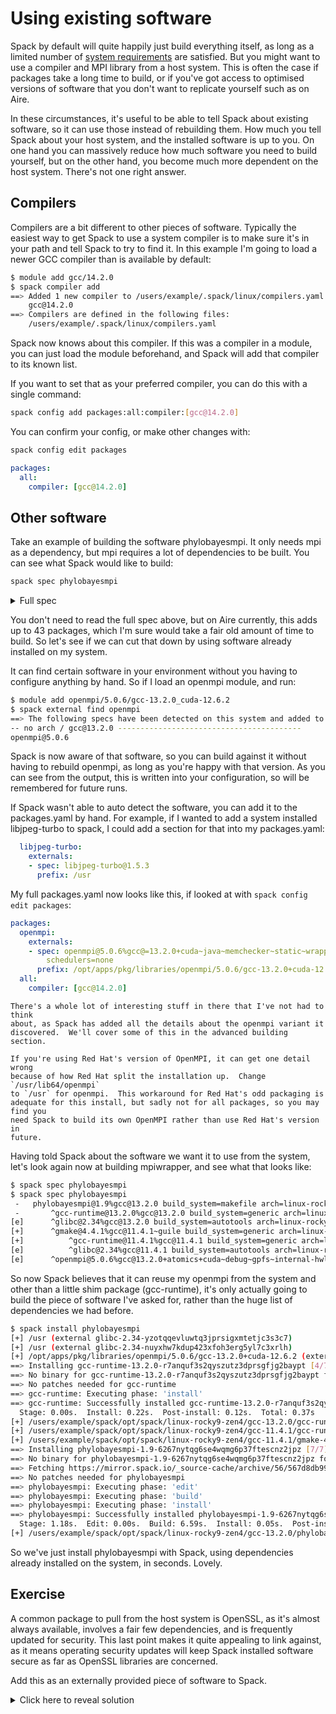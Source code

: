 # Using existing software

Spack by default will quite happily just build everything itself, as long as a
limited number of [system requirements](https://spack.readthedocs.io/en/latest/getting_started.html#system-prerequisites)
are satisfied.  But you might want to use a compiler and MPI library from a
host system.  This is often the case if packages take a long time to build, or
if you've got access to optimised versions of software that you don't want to
replicate yourself such as on Aire.

In these circumstances, it's useful to be able to tell Spack about existing
software, so it can use those instead of rebuilding them.  How much you tell
Spack about your host system, and the installed software is up to you.  On one
hand you can massively reduce how much software you need to build yourself, but
on the other hand, you become much more dependent on the host system.  There's
not one right answer.

## Compilers

Compilers are a bit different to other pieces of software.  Typically the
easiest way to get Spack to use a system compiler is to make sure it's in your
path and tell Spack to try to find it.  In this example I'm going to load a
newer GCC compiler than is available by default:

```bash
$ module add gcc/14.2.0
$ spack compiler add
==> Added 1 new compiler to /users/example/.spack/linux/compilers.yaml
    gcc@14.2.0
==> Compilers are defined in the following files:
    /users/example/.spack/linux/compilers.yaml
```

Spack now knows about this compiler.  If this was a compiler in a module, you
can just load the module beforehand, and Spack will add that compiler to its
known list.

If you want to set that as your preferred compiler, you can do this with a
single command:

```bash
spack config add packages:all:compiler:[gcc@14.2.0]
```

You can confirm your config, or make other changes with:

```bash
spack config edit packages
```

```yaml
packages:
  all:
    compiler: [gcc@14.2.0]
```

## Other software

Take an example of building the software phylobayesmpi.  It only needs mpi
as a dependency, but mpi requires a lot of dependencies to be built.
You can see what Spack would like to build:

```bash
spack spec phylobayesmpi
```

<details>
<summary>Full spec</summary>

```
 -   phylobayesmpi@1.9%gcc@14.2.0 build_system=makefile arch=linux-rocky9-zen4
 -       ^gcc-runtime@14.2.0%gcc@14.2.0 build_system=generic arch=linux-rocky9-zen4
[e]      ^glibc@2.34%gcc@14.2.0 build_system=autotools arch=linux-rocky9-zen4
[+]      ^gmake@4.4.1%gcc@11.4.1~guile build_system=generic arch=linux-rocky9-zen4
[+]          ^gcc-runtime@11.4.1%gcc@11.4.1 build_system=generic arch=linux-rocky9-zen4
[e]          ^glibc@2.34%gcc@11.4.1 build_system=autotools arch=linux-rocky9-zen4
 -       ^openmpi@5.0.5%gcc@14.2.0+atomics~cuda~debug~gpfs~internal-hwloc~internal-libevent~internal-pmix~java~lustre~memchecker~openshmem~romio+rsh~static~two_level_namespace+vt+wrapper-rpath build_system=autotools fabrics=none romio-filesystem=none schedulers=none arch=linux-rocky9-zen4
 -           ^autoconf@2.72%gcc@14.2.0 build_system=autotools arch=linux-rocky9-zen4
 -               ^m4@1.4.19%gcc@14.2.0+sigsegv build_system=autotools patches=9dc5fbd,bfdffa7 arch=linux-rocky9-zen4
 -                   ^diffutils@3.10%gcc@14.2.0 build_system=autotools arch=linux-rocky9-zen4
 -                   ^libsigsegv@2.14%gcc@14.2.0 build_system=autotools arch=linux-rocky9-zen4
 -           ^automake@1.16.5%gcc@14.2.0 build_system=autotools arch=linux-rocky9-zen4
 -           ^hwloc@2.11.1%gcc@14.2.0~cairo~cuda~gl~libudev+libxml2~nvml~oneapi-level-zero~opencl+pci~rocm build_system=autotools libs=shared,static arch=linux-rocky9-zen4
 -               ^libpciaccess@0.17%gcc@14.2.0 build_system=autotools arch=linux-rocky9-zen4
 -                   ^util-macros@1.20.1%gcc@14.2.0 build_system=autotools arch=linux-rocky9-zen4
 -               ^libxml2@2.13.4%gcc@14.2.0+pic~python+shared build_system=autotools arch=linux-rocky9-zen4
 -                   ^libiconv@1.17%gcc@14.2.0 build_system=autotools libs=shared,static arch=linux-rocky9-zen4
 -                   ^xz@5.4.6%gcc@14.2.0~pic build_system=autotools libs=shared,static arch=linux-rocky9-zen4
 -               ^ncurses@6.5%gcc@14.2.0~symlinks+termlib abi=none build_system=autotools patches=7a351bc arch=linux-rocky9-zen4
 -           ^libevent@2.1.12%gcc@14.2.0+openssl build_system=autotools arch=linux-rocky9-zen4
 -               ^openssl@3.4.0%gcc@14.2.0~docs+shared build_system=generic certs=mozilla arch=linux-rocky9-zen4
 -                   ^ca-certificates-mozilla@2023-05-30%gcc@14.2.0 build_system=generic arch=linux-rocky9-zen4
 -           ^libtool@2.4.7%gcc@14.2.0 build_system=autotools arch=linux-rocky9-zen4
 -               ^findutils@4.9.0%gcc@14.2.0 build_system=autotools patches=440b954 arch=linux-rocky9-zen4
 -           ^numactl@2.0.18%gcc@14.2.0 build_system=autotools arch=linux-rocky9-zen4
 -           ^openssh@9.9p1%gcc@14.2.0+gssapi build_system=autotools arch=linux-rocky9-zen4
 -               ^krb5@1.21.3%gcc@14.2.0+shared build_system=autotools arch=linux-rocky9-zen4
 -                   ^bison@3.8.2%gcc@14.2.0~color build_system=autotools arch=linux-rocky9-zen4
 -                   ^gettext@0.22.5%gcc@14.2.0+bzip2+curses+git~libunistring+libxml2+pic+shared+tar+xz build_system=autotools arch=linux-rocky9-zen4
 -                       ^tar@1.34%gcc@14.2.0 build_system=autotools zip=pigz arch=linux-rocky9-zen4
[+]                          ^pigz@2.8%gcc@11.4.1 build_system=makefile arch=linux-rocky9-zen4
 -                           ^zstd@1.5.6%gcc@14.2.0+programs build_system=makefile compression=none libs=shared,static arch=linux-rocky9-zen4
 -               ^libedit@3.1-20240808%gcc@14.2.0 build_system=autotools arch=linux-rocky9-zen4
 -               ^libxcrypt@4.4.35%gcc@14.2.0~obsolete_api build_system=autotools patches=4885da3 arch=linux-rocky9-zen4
 -           ^perl@5.40.0%gcc@14.2.0+cpanm+opcode+open+shared+threads build_system=generic arch=linux-rocky9-zen4
 -               ^berkeley-db@18.1.40%gcc@14.2.0+cxx~docs+stl build_system=autotools patches=26090f4,b231fcc arch=linux-rocky9-zen4
 -               ^bzip2@1.0.8%gcc@14.2.0~debug~pic+shared build_system=generic arch=linux-rocky9-zen4
 -               ^gdbm@1.23%gcc@14.2.0 build_system=autotools arch=linux-rocky9-zen4
 -                   ^readline@8.2%gcc@14.2.0 build_system=autotools patches=bbf97f1 arch=linux-rocky9-zen4
 -           ^pkgconf@2.2.0%gcc@14.2.0 build_system=autotools arch=linux-rocky9-zen4
 -           ^pmix@5.0.3%gcc@14.2.0~munge~python~restful build_system=autotools arch=linux-rocky9-zen4
[+]          ^zlib-ng@2.2.1%gcc@11.4.1+compat+new_strategies+opt+pic+shared build_system=autotools arch=linux-rocky9-zen4
```

</details>

You don't need to read the full spec above, but on Aire currently, this adds up to
43 packages, which I'm sure would take a fair old amount of time to build.  So
let's see if we can cut that down by using software already installed on my
system.

It can find certain software in your environment without you having to
configure anything by hand.  So if I load an openmpi module, and run:

```bash
$ module add openmpi/5.0.6/gcc-13.2.0_cuda-12.6.2
$ spack external find openmpi
==> The following specs have been detected on this system and added to /home/home02/me/.spack/packages.yaml
-- no arch / gcc@13.2.0 -----------------------------------------
openmpi@5.0.6
```

Spack is now aware of that software, so you can build against it without having
to rebuild openmpi, as long as you're happy with that version.  As you can see
from the output, this is written into your configuration, so will be remembered
for future runs.

If Spack wasn't able to auto detect the software, you can add it to the
packages.yaml by hand.  For example, if I wanted to add a system installed
libjpeg-turbo to spack, I could add a section for that into my packages.yaml:

```yaml
  libjpeg-turbo:
    externals:
    - spec: libjpeg-turbo@1.5.3
      prefix: /usr
```

My full packages.yaml now looks like this, if looked at with `spack config edit packages`:

```yaml
packages:
  openmpi:
    externals:
    - spec: openmpi@5.0.6%gcc@=13.2.0+cuda~java~memchecker~static~wrapper-rpath fabrics=ofi,psm2,ucx
        schedulers=none
      prefix: /opt/apps/pkg/libraries/openmpi/5.0.6/gcc-13.2.0+cuda-12.6.2
  all:
    compiler: [gcc@14.2.0]
```

```{admonition} OpenMPI on Red Hat oddity
There's a whole lot of interesting stuff in there that I've not had to think
about, as Spack has added all the details about the openmpi variant it
discovered.  We'll cover some of this in the advanced building section.

If you're using Red Hat's version of OpenMPI, it can get one detail wrong
because of how Red Hat split the installation up.  Change `/usr/lib64/openmpi`
to `/usr` for openmpi.  This workaround for Red Hat's odd packaging is
adequate for this install, but sadly not for all packages, so you may find you
need Spack to build its own OpenMPI rather than use Red Hat's version in
future.
```

Having told Spack about the software we want it to use from the system, let's
look again now at building mpiwrapper, and see what that looks like:

```bash
$ spack spec phylobayesmpi
$ spack spec phylobayesmpi
 -   phylobayesmpi@1.9%gcc@13.2.0 build_system=makefile arch=linux-rocky9-zen4
 -       ^gcc-runtime@13.2.0%gcc@13.2.0 build_system=generic arch=linux-rocky9-zen4
[e]      ^glibc@2.34%gcc@13.2.0 build_system=autotools arch=linux-rocky9-zen4
[+]      ^gmake@4.4.1%gcc@11.4.1~guile build_system=generic arch=linux-rocky9-zen4
[+]          ^gcc-runtime@11.4.1%gcc@11.4.1 build_system=generic arch=linux-rocky9-zen4
[e]          ^glibc@2.34%gcc@11.4.1 build_system=autotools arch=linux-rocky9-zen4
[e]      ^openmpi@5.0.6%gcc@13.2.0+atomics+cuda~debug~gpfs~internal-hwloc~internal-libevent~internal-pmix~java~lustre~memchecker~openshmem~romio+rsh~static~two_level_namespace+vt~wrapper-rpath build_system=autotools cuda_arch=none fabrics=ofi,psm2,ucx romio-filesystem=none schedulers=none arch=linux-rocky9-zen4
```

So now Spack believes that it can reuse my openmpi from the system and other
than a little shim package (gcc-runtime), it's only actually going to build
the piece of software I've asked for, rather than the huge list of
dependencies we had before.

```bash
$ spack install phylobayesmpi
[+] /usr (external glibc-2.34-yzotqqevluwtq3jprsigxmtetjc3s3c7)
[+] /usr (external glibc-2.34-nuyxhw7kdup423xfoh3erg5yl7c3xrlh)
[+] /opt/apps/pkg/libraries/openmpi/5.0.6/gcc-13.2.0+cuda-12.6.2 (external openmpi-5.0.6-73sqmyovadjm2mdbuqrmpd5vm3ihygyo)
==> Installing gcc-runtime-13.2.0-r7anquf3s2qyszutz3dprsgfjg2baypt [4/7]
==> No binary for gcc-runtime-13.2.0-r7anquf3s2qyszutz3dprsgfjg2baypt found: installing from source
==> No patches needed for gcc-runtime
==> gcc-runtime: Executing phase: 'install'
==> gcc-runtime: Successfully installed gcc-runtime-13.2.0-r7anquf3s2qyszutz3dprsgfjg2baypt
  Stage: 0.00s.  Install: 0.22s.  Post-install: 0.12s.  Total: 0.37s
[+] /users/example/spack/opt/spack/linux-rocky9-zen4/gcc-13.2.0/gcc-runtime-13.2.0-r7anquf3s2qyszutz3dprsgfjg2baypt
[+] /users/example/spack/opt/spack/linux-rocky9-zen4/gcc-11.4.1/gcc-runtime-11.4.1-7hex6dyh2ttbdeywfkq5vbsinmnhjoub
[+] /users/example/spack/opt/spack/linux-rocky9-zen4/gcc-11.4.1/gmake-4.4.1-36fbslt63hhoisn7shlrkgd5fsb2awmz
==> Installing phylobayesmpi-1.9-6267nytqg6se4wqmg6p37ftescnz2jpz [7/7]
==> No binary for phylobayesmpi-1.9-6267nytqg6se4wqmg6p37ftescnz2jpz found: installing from source
==> Fetching https://mirror.spack.io/_source-cache/archive/56/567d8db995f23b2b0109c1e6088a7e5621e38fec91d6b2f27abd886b90ea31ce.tar.gz
==> No patches needed for phylobayesmpi
==> phylobayesmpi: Executing phase: 'edit'
==> phylobayesmpi: Executing phase: 'build'
==> phylobayesmpi: Executing phase: 'install'
==> phylobayesmpi: Successfully installed phylobayesmpi-1.9-6267nytqg6se4wqmg6p37ftescnz2jpz
  Stage: 1.18s.  Edit: 0.00s.  Build: 6.59s.  Install: 0.05s.  Post-install: 0.06s.  Total: 7.95s
[+] /users/example/spack/opt/spack/linux-rocky9-zen4/gcc-13.2.0/phylobayesmpi-1.9-6267nytqg6se4wqmg6p37ftescnz2jpz
```

So we've just install phylobayesmpi with Spack, using dependencies already
installed on the system, in seconds.  Lovely.

## Exercise

A common package to pull from the host system is OpenSSL, as it's almost always
available, involves a fair few dependencies, and is frequently updated for
security.  This last point makes it quite appealing to link against, as it
means operating security updates will keep Spack installed software secure as
far as OpenSSL libraries are concerned.

Add this as an externally provided piece of software to Spack.

<details>
<summary>Click here to reveal solution</summary>

### Solution

This is actually quite straightforward, since Spack can successfully detect
and add this to your `packages.yaml` file.  I'm going to deliberately
complicate matters by having the miniforge module loaded when we run this, to
show you how you can tidy it up afterwards if it detects something you don't
want it to use.

```bash
$ spack external find openssl
==> The following specs have been detected on this system and added to /users/example/.spack/packages.yaml
openssl@3.0.7  openssl@3.3.2
```

Here we find it's detected both the system OpenSSL, along with a version
lurking within miniforge.  If you found it picked up a package you didn't want
it to use, you can use `spack config edit packages` to adjust this after it's
detected packages.

In this case, you may choose to remove these two lines, to stop it from using the miniforge version:
```yaml
    - spec: openssl@3.3.2
      prefix: /opt/apps/pkg/interpreters/miniforge/24.7.1
```
</details>
